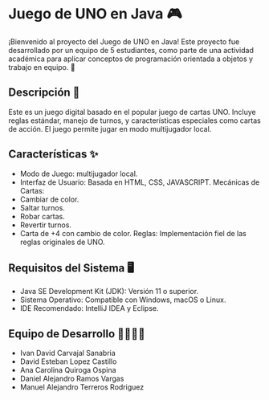 # Juego de UNO en Java 🎮
¡Bienvenido al proyecto del Juego de UNO en Java! Este proyecto fue desarrollado por un equipo de 5 estudiantes, como parte de una actividad académica para aplicar conceptos de programación orientada a objetos y trabajo en equipo. 🚀

## Descripción 📖
Este es un juego digital basado en el popular juego de cartas UNO. Incluye reglas estándar, manejo de turnos, y características especiales como cartas de acción. El juego permite jugar en modo multijugador local.

## Características ✨
- Modo de Juego: multijugador local.
- Interfaz de Usuario: Basada en HTML, CSS, JAVASCRIPT.
Mecánicas de Cartas:
- Cambiar de color.
- Saltar turnos.
- Robar cartas.
- Revertir turnos.
- Carta de +4 con cambio de color.
Reglas: Implementación fiel de las reglas originales de UNO.

## Requisitos del Sistema 🖥️
* Java SE Development Kit (JDK): Versión 11 o superior.
* Sistema Operativo: Compatible con Windows, macOS o Linux.
* IDE Recomendado: IntelliJ IDEA y Eclipse.

## Equipo de Desarrollo 👩‍💻👨‍💻
- Ivan David Carvajal Sanabria
- David Esteban Lopez Castillo
- Ana Carolina Quiroga Ospina
- Daniel Alejandro Ramos Vargas
- Manuel Alejandro Terreros Rodriguez
